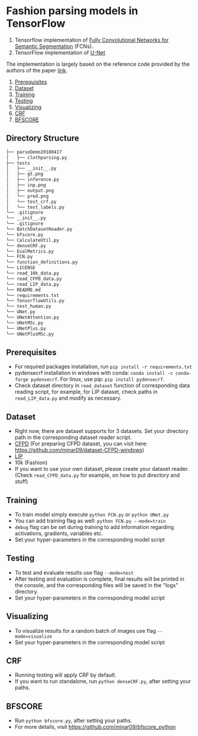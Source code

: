 # Fashion parsing models in TensorFlow
1. Tensorflow implementation of [Fully Convolutional Networks for Semantic Segmentation](http://arxiv.org/pdf/1605.06211v1.pdf) (FCNs).
2. TensorFlow implementation of [U-Net](https://lmb.informatik.uni-freiburg.de/people/ronneber/u-net/)

The implementation is largely based on the reference code provided by the authors of the paper [link](https://github.com/shelhamer/fcn.berkeleyvision.org).
1. [Prerequisites](#prerequisites)
2. [Dataset](#dataset)
3. [Training](#training)
4. [Testing](#testing)
5. [Visualizing](#visualizing)
6. [CRF](#crf)
7. [BFSCORE](#bfscore)

## Directory Structure

```bash
├── parseDemo20180417
│   ├── clothparsing.py
├── tests
│   ├── __init__.py
│   ├── gt.png
│   ├── inference.py
│   ├── inp.png
│   ├── output.png
│   └── pred.png
│   └── test_crf.py
│   └── test_labels.py
└── .gitignore
└── __init__.py
└── .gitignore
└── BatchDatasetReader.py
└── bfscore.py
└── CalculateUtil.py
└── denseCRF.py
└── EvalMetrics.py
└── FCN.py
└── function_definitions.py
└── LICENSE
└── read_10k_data.py
└── read_CFPD_data.py
└── read_LIP_data.py
└── README.md
└── requirements.txt
└── TensorflowUtils.py
└── test_human.py
└── UNet.py
└── UNetAttention.py
└── UNetMSc.py
└── UNetPlus.py
└── UNetPlusMSc.py

```

## Prerequisites
 - For required packages installation, run `pip install -r requirements.txt`
 - pydensecrf installation in windows with conda: `conda install -c conda-forge pydensecrf`. For linux, use pip: `pip install pydensecrf`.
 - Check dataset directory in `read_dataset` function of corresponding data reading script, for example, for LIP dataset, check paths in `read_LIP_data.py` and modify as necessary.

## Dataset
 - Right now, there are dataset supports for 3 datasets. Set your directory path in the corresponding dataset reader script.
 - [CFPD](https://github.com/hrsma2i/dataset-CFPD) (For preparing CFPD dataset, you can visit here: https://github.com/minar09/dataset-CFPD-windows)
 - [LIP](http://www.sysu-hcp.net/lip/)
 - 10k (Fashion)
 - If you want to use your own dataset, please create your dataset reader. (Check `read_CFPD_data.py` for example, on how to put directory and stuff)

## Training
 - To train model simply execute `python FCN.py` or `python UNet.py`
 - You can add training flag as well: `python FCN.py --mode=train`
 - `debug` flag can be set during training to add information regarding activations, gradients, variables etc.
 - Set your hyper-parameters in the corresponding model script

## Testing
 - To test and evaluate results use flag `--mode=test`
 - After testing and evaluation is complete, final results will be printed in the console, and the corresponding files will be saved in the "logs" directory.
 - Set your hyper-parameters in the corresponding model script

## Visualizing
 - To visualize results for a random batch of images use flag `--mode=visualize`
 - Set your hyper-parameters in the corresponding model script

## CRF
 - Running testing will apply CRF by default.
 - If you want to run standalone, run `python denseCRF.py`, after setting your paths.

## BFSCORE
 - Run `python bfscore.py`, after setting your paths.
 - For more details, visit https://github.com/minar09/bfscore_python
